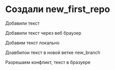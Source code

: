 ﻿# Создали new_first_repo

Добавили текст

Добавили текст через веб браузер

Добавим текст локально

Доавбилои текст в новой ветке new_branch

Разрешаем конфликт, текст в бразуере

